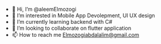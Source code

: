 - 👋 Hi, I’m @aleemElmozogi
- 👀 I’m interested in Mobile App Devolepment,  UI UX design
- 🌱 I’m currently learning backend with C#
- 💞️ I’m looking to collaborate on flutter application
- 📫 How to reach me Elmozogiabdalalim@gmail.com

<!---
aleemElmozogi/aleemElmozogi is a ✨ special ✨ repository because its `README.md` (this file) appears on your GitHub profile.
You can click the Preview link to take a look at your changes.
--->
